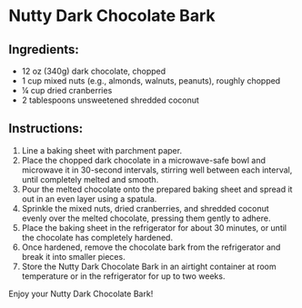 # Nutty Dark Chocolate Bark

## Ingredients:
- 12 oz (340g) dark chocolate, chopped
- 1 cup mixed nuts (e.g., almonds, walnuts, peanuts), roughly chopped
- ¼ cup dried cranberries
- 2 tablespoons unsweetened shredded coconut

## Instructions:
1. Line a baking sheet with parchment paper.
2. Place the chopped dark chocolate in a microwave-safe bowl and microwave it in 30-second intervals, stirring well between each interval, until completely melted and smooth.
3. Pour the melted chocolate onto the prepared baking sheet and spread it out in an even layer using a spatula.
4. Sprinkle the mixed nuts, dried cranberries, and shredded coconut evenly over the melted chocolate, pressing them gently to adhere.
5. Place the baking sheet in the refrigerator for about 30 minutes, or until the chocolate has completely hardened.
6. Once hardened, remove the chocolate bark from the refrigerator and break it into smaller pieces.
7. Store the Nutty Dark Chocolate Bark in an airtight container at room temperature or in the refrigerator for up to two weeks.

Enjoy your Nutty Dark Chocolate Bark!